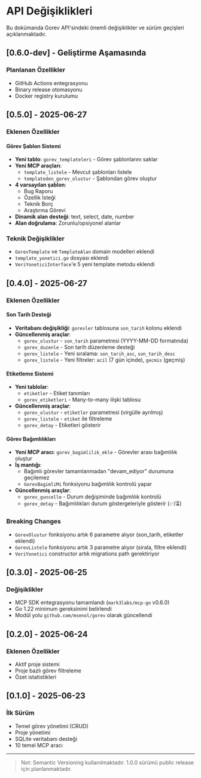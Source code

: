 # API Değişiklikleri

Bu dokümanda Gorev API'sindeki önemli değişiklikler ve sürüm geçişleri açıklanmaktadır.

## [0.6.0-dev] - Geliştirme Aşamasında

### Planlanan Özellikler
- GitHub Actions entegrasyonu
- Binary release otomasyonu
- Docker registry kurulumu

## [0.5.0] - 2025-06-27

### Eklenen Özellikler

#### Görev Şablon Sistemi
- **Yeni tablo**: `gorev_templateleri` - Görev şablonlarını saklar
- **Yeni MCP araçları**:
  - `template_listele` - Mevcut şablonları listele
  - `templateden_gorev_olustur` - Şablondan görev oluştur
- **4 varsayılan şablon**:
  - Bug Raporu
  - Özellik İsteği
  - Teknik Borç
  - Araştırma Görevi
- **Dinamik alan desteği**: text, select, date, number
- **Alan doğrulama**: Zorunlu/opsiyonel alanlar

### Teknik Değişiklikler
- `GorevTemplate` ve `TemplateAlan` domain modelleri eklendi
- `template_yonetici.go` dosyası eklendi
- `VeriYoneticiInterface`'e 5 yeni template metodu eklendi

## [0.4.0] - 2025-06-27

### Eklenen Özellikler

#### Son Tarih Desteği
- **Veritabanı değişikliği**: `gorevler` tablosuna `son_tarih` kolonu eklendi
- **Güncellenmiş araçlar**:
  - `gorev_olustur` - `son_tarih` parametresi (YYYY-MM-DD formatında)
  - `gorev_duzenle` - Son tarih düzenleme desteği
  - `gorev_listele` - Yeni sıralama: `son_tarih_asc`, `son_tarih_desc`
  - `gorev_listele` - Yeni filtreler: `acil` (7 gün içinde), `gecmis` (geçmiş)

#### Etiketleme Sistemi
- **Yeni tablolar**:
  - `etiketler` - Etiket tanımları
  - `gorev_etiketleri` - Many-to-many ilişki tablosu
- **Güncellenmiş araçlar**:
  - `gorev_olustur` - `etiketler` parametresi (virgülle ayrılmış)
  - `gorev_listele` - `etiket` ile filtreleme
  - `gorev_detay` - Etiketleri gösterir

#### Görev Bağımlılıkları
- **Yeni MCP aracı**: `gorev_bagimlilik_ekle` - Görevler arası bağımlılık oluştur
- **İş mantığı**:
  - Bağımlı görevler tamamlanmadan "devam_ediyor" durumuna geçilemez
  - `GorevBagimliMi` fonksiyonu bağımlılık kontrolü yapar
- **Güncellenmiş araçlar**:
  - `gorev_guncelle` - Durum değişiminde bağımlılık kontrolü
  - `gorev_detay` - Bağımlılıkları durum göstergeleriyle gösterir (✅/⏳)

### Breaking Changes
- `GorevOlustur` fonksiyonu artık 6 parametre alıyor (son_tarih, etiketler eklendi)
- `GorevListele` fonksiyonu artık 3 parametre alıyor (sirala, filtre eklendi)
- `VeriYonetici` constructor artık migrations path gerektiriyor

## [0.3.0] - 2025-06-25

### Değişiklikler
- MCP SDK entegrasyonu tamamlandı (`mark3labs/mcp-go` v0.6.0)
- Go 1.22 minimum gereksinimi belirlendi
- Modül yolu `github.com/msenol/gorev` olarak güncellendi

## [0.2.0] - 2025-06-24

### Eklenen Özellikler
- Aktif proje sistemi
- Proje bazlı görev filtreleme
- Özet istatistikleri

## [0.1.0] - 2025-06-23

### İlk Sürüm
- Temel görev yönetimi (CRUD)
- Proje yönetimi
- SQLite veritabanı desteği
- 10 temel MCP aracı

---

> Not: Semantic Versioning kullanılmaktadır. 1.0.0 sürümü public release için planlanmaktadır.
